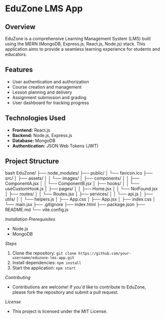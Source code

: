 # EduZone LMS App

## Overview

EduZone is a comprehensive Learning Management System (LMS) built using the MERN (MongoDB, Express.js, React.js, Node.js) stack. This application aims to provide a seamless learning experience for students and educators.

## Features

- User authentication and authorization
- Course creation and management
- Lesson planning and delivery
- Assignment submission and grading
- User dashboard for tracking progress

## Technologies Used

- **Frontend:** React.js
- **Backend:** Node.js, Express.js
- **Database:** MongoDB
- **Authentication:** JSON Web Tokens (JWT)

## Project Structure

bash
EduZone/
├── node_modules/
├── public/
│ └── favicon.ico
├── src/
│ ├── assets/
│ │ └── images/
│ ├── components/
│ │ ├── ComponentA.jsx
│ │ └── ComponentB.jsx
│ ├── hooks/
│ │ └── useCustomHook.js
│ ├── pages/
│ │ ├── Home.jsx
│ │ └── NotFound.jsx
│ ├── routes/
│ │ └── Routes.jsx
│ ├── services/
│ │ └── api.js
│ ├── utils/
│ │ └── helpers.js
│ ├── App.css
│ ├── App.jsx
│ ├── index.css
│ └── main.jsx
├── .gitignore
├── index.html
├── package.json
├── README.md
└── vite.config.js

_Installation_
_Prerequisites_

- Node.js
- MongoDB

_Steps_

1. Clone the repository: `git clone https://github.com/your-username/eduzone-lms-app.git`
2. Install dependencies: `npm install`
3. Start the application: `npm start`

_Contributing_

- Contributions are welcome! If you'd like to contribute to EduZone, please fork the repository and submit a pull request.

_License_

- This project is licensed under the MIT License.
